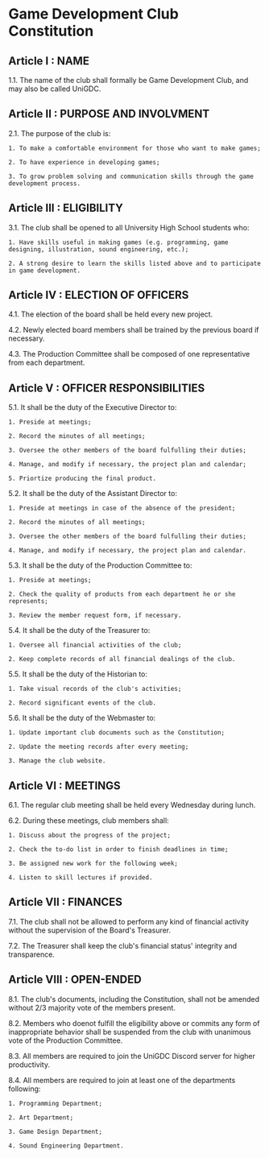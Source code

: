 # Game Development Club Constitution



## Article I : NAME

1.1. The name of the club shall formally be Game Development Club, and may also be called UniGDC.



## Article II : PURPOSE AND INVOLVMENT

2.1. The purpose of the club is:

	1. To make a comfortable environment for those who want to make games;
	
	2. To have experience in developing games;
	
	3. To grow problem solving and communication skills through the game development process.



## Article III : ELIGIBILITY

3.1. The club shall be opened to all University High School students who:

	1. Have skills useful in making games (e.g. programming, game designing, illustration, sound engineering, etc.);
	
	2. A strong desire to learn the skills listed above and to participate in game development.



## Article IV : ELECTION OF OFFICERS

4.1. The election of the board shall be held every new project.

4.2. Newly elected board members shall be trained by the previous board if necessary.

4.3. The Production Committee shall be composed of one representative from each department.



## Article V : OFFICER RESPONSIBILITIES

5.1. It shall be the duty of the Executive Director to:

	1. Preside at meetings;
	
	2. Record the minutes of all meetings;
	
	3. Oversee the other members of the board fulfulling their duties;
	
	4. Manage, and modify if necessary, the project plan and calendar;
	
	5. Priortize producing the final product.
	
5.2. It shall be the duty of the Assistant Director to:

	1. Preside at meetings in case of the absence of the president;
	
	2. Record the minutes of all meetings;
		
	3. Oversee the other members of the board fulfulling their duties;
	
	4. Manage, and modify if necessary, the project plan and calendar.
	
5.3. It shall be the duty of the Production Committee to:

	1. Preside at meetings;
	
	2. Check the quality of products from each department he or she represents;
	
	3. Review the member request form, if necessary.
	
5.4. It shall be the duty of the Treasurer to:

	1. Oversee all financial activities of the club;
	
	2. Keep complete records of all financial dealings of the club.
	
5.5. It shall be the duty of the Historian to:

	1. Take visual records of the club's activities;
	
	2. Record significant events of the club.
	
5.6. It shall be the duty of the Webmaster to:
	
	1. Update important club documents such as the Constitution;
	
	2. Update the meeting records after every meeting;
	
	3. Manage the club website.



## Article VI : MEETINGS

6.1. The regular club meeting shall be held every Wednesday during lunch.

6.2. During these meetings, club members shall:

	1. Discuss about the progress of the project;
	
	2. Check the to-do list in order to finish deadlines in time;
	
	3. Be assigned new work for the following week;
	
	4. Listen to skill lectures if provided.



## Article VII : FINANCES

7.1. The club shall not be allowed to perform any kind of financial activity without the supervision of the Board's Treasurer.

7.2. The Treasurer shall keep the club's financial status' integrity and transparence.



## Article VIII : OPEN-ENDED

8.1. The club's documents, including the Constitution, shall not be amended without 2/3 majority vote of the members present.

8.2. Members who doenot fulfill the eligibility above or commits any form of inappropriate behavior shall be suspended from the club with unanimous vote of the Production Committee.

8.3. All members are required to join the UniGDC Discord server for higher productivity.

8.4. All members are required to join at least one of the departments following:
	
	1. Programming Department;
	
	2. Art Department;
	
	3. Game Design Department;
	
	4. Sound Engineering Department.
